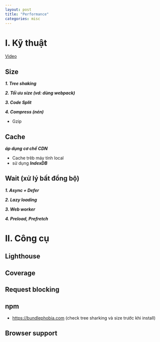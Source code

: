 ```yaml
---
layout: post
title: "Performance"
categories: misc
---
```


# I. Kỹ thuật

[Video](https://www.youtube.com/watch?v=WE2N07bd8ro&t=315s)

## Size

**_1. Tree shaking_**

**_2. Tối ưu size (vd: dùng webpack)_**

**_3. Code Split_**

**_4. Compress (nén)_**

- Gzip

## Cache

**_áp dụng cơ chế CDN_**

- Cache trêb máy tính local
- sử dụng **_IndexDB_**

## Wait (xử lý bất đồng bộ)

**_1. Async + Defer_**

**_2. Lazy loading_**

**_3. Web worker_**

**_4. Preload, Prefretch_**

# II. Công cụ

## Lighthouse

## Coverage

## Request blocking

## npm

- https://bundlephobia.com (check tree sharking và size trước khi install)

## Browser support
